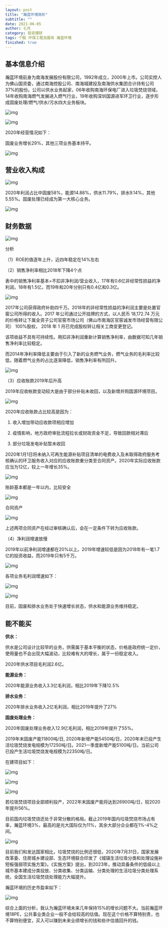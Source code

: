 ```yaml
---
layout: post
title: "瀚蓝环境简析"
subtitle: ""
date: 2021-06-05
author: 七月
category: 投资理财
tags: 个股 环保工程及服务 瀚蓝环境
finished: true
---
```


## 基本信息介绍

瀚蓝环境前身为南海发展股份有限公司，1992年成立，2000年上市。公司实控人为佛山国资委，通过南海控股公司、南海城建投及南海供水集团合计持有公司37%的股份。公司以供水业务起家，06年收购南海环保电厂进入垃圾焚烧领域，14年收购南海燃气发展进入燃气行业，19年收购深圳国源进军环卫行业，逐步形成固废处理/燃气/供水/污水四大业务板块。

![img](/img/2021-06-05-HanLanHuanJing/v2-267d3e07be781b0d906cf3042628ff8e_720w.jpg)

![img](/img/2021-06-05-HanLanHuanJing/v2-6eff1dac15dd29f3612676bbbfb51e51_720w.jpg)

2020年经营情况如下：

固废业务增长29%，其他三项业务基本持平。

![img](/img/2021-06-05-HanLanHuanJing/v2-d286f60b37d3ecfadab3780852f2585c_720w.jpg)

## 营业收入构成

![img](/img/2021-06-05-HanLanHuanJing/v2-b014283aeb42c21f3e0f07d1a8fc6899_720w.jpg)

2020年利润占比中固废58%，能源14.88%，供水11.79%，排水9.14%，其他5.55%。固废处理已经成为第一大核心业务。

![img](/img/2021-06-05-HanLanHuanJing/v2-774b6131a000cc568e92420932eb12cf_720w.jpg)

## 财务数据

![img](/img/2021-06-05-HanLanHuanJing/v2-f95c44c56ef1cd120594191d1ed8faf5_720w.jpg)

分析

（1）ROE的值逐年上升，近四年稳定在14%左右

（2）销售净利率相比2018年下降4个点

表中的销售净利率基本=不扣非净利润/营业收入，17年有0.6亿非经常性损益的净利润，18年有1.5亿，而19年和20年分别只有0.4亿和0.3亿。

![img](/img/2021-06-05-HanLanHuanJing/v2-cd3b36929c81bf852789b92e1a972c21_720w.jpg)

2017年公司获得政府补助四千万。2018年的非经常性损益的净利润主要是处置官窑公司所得的收入。2017 年公司通过公开挂牌的方式，以人民币 18,172.74 万元的价格转让下属全资子公司官窑市场公司（佛山市南海区官窑诚发市场经营有限公司） 100%股权， 2018 年 1 月已完成股权转让相关工商变更登记。

该项收益不具有可持续性。用扣非净利润重新计算销售净利率，由数据可知几年销售净利率比较稳定。

而2014年净利率降低主要由于引入了新的业务燃气业务，燃气业务的毛利率比较低，随着燃气业务的占比逐渐降低，销售净利率有所回升。

![img](/img/2021-06-05-HanLanHuanJing/v2-5dd6e3bef9eae28728b8294f30e35834_720w.jpg)

（3）应收账款2019年后升高

2019年应收帐款变动较大是由于部分补贴未收回，以及新增并购国源环境项目。

![img](/img/2021-06-05-HanLanHuanJing/v2-7cee67f111d5d8f354ae15c4c1923ab0_720w.jpg)

2020年应收账款占比较高是因为：

1. 收入增加带动应收款项相应增加

2. 疫情影响，地方政府审批流程拉长或财政资金不足，导致回款相对滞后

3. 部分垃圾发电补贴暂未收回

2020年1月1日将未纳入可再生能源补贴项目清单的电费收入及未取得政府服务考核确认的环卫服务收入对应的应收账款重分类至合同资产。2020年实际应收账款应当为12亿，较上一年增长35%。

![img](/img/2021-06-05-HanLanHuanJing/v2-34b0ebeb2a0680e64fa79ba78bbea654_720w.jpg)

账龄基本都是一年以内，比较安全

![img](/img/2021-06-05-HanLanHuanJing/v2-e7952f93391110f0ecb9681caa553f5b_720w.jpg)

合同资产

![img](/img/2021-06-05-HanLanHuanJing/v2-d21089fee5fa5a6775afb5658754ef07_720w.jpg)

上述两项合同资产在经过审核确认后，会在一定条件下转为应收账款。

（4）净利润增速放慢

2019年以前净利润增速都在20%以上。2019年增速较低是因为2018年有一笔1.7亿的投资收益，而2019年只有5千万。

![img](/img/2021-06-05-HanLanHuanJing/v2-84573932e1917efc91916d80ba0a0a85_720w.jpg)

各项业务毛利润增速如下：

![img](/img/2021-06-05-HanLanHuanJing/v2-359d1f171c0a1228e2c1cabed4fdcd9c_720w.jpg)

![img](/img/2021-06-05-HanLanHuanJing/v2-2ef3870c7c72d2ac79a1031e2a876074_720w.jpg)

目前，固废和排水业务处于快速增长状态，供水和能源业务维持稳定。

## 能不能买

**供水：**

供水是公司设计比较早的业务，供需属于基本平衡的状态，价格是政府统一定价，使用量也不会出现大幅波动，比较难有大的增长，属于一份稳定收入。

2020年供水项目毛利润2.6亿。

**能源业务：**

2020年能源业务收入3.3亿毛利润，相比2019年下降12.5%

**排水业务：**

2020年排水业务收入2亿毛利润，相比2019年提升了27%

**固废处理业务：**

2020年固废处理业务收入12.9亿毛利润，相比2019年提升了55%。

2019年末固废产能11800吨/日, 2020年新增产能5450吨/日，2020年末已投产生活垃圾焚烧发电规模为17250吨/日。2021一季度新增产能5100吨/日。当前公司已投产生活垃圾焚烧发电规模为22350吨/日。

在建项目如下：

![img](/img/2021-06-05-HanLanHuanJing/v2-7f615ed26e1c098e90ef22e2b74b16e6_720w.jpg)

![img](https://pic1.zhimg.com/80/v2-e83d7859832cae25b72937ccc7a67b43_720w.jpg?source=3af55fa1)

![img](/img/2021-06-05-HanLanHuanJing/v2-8cdd919707a03714e37a5ce47287d7bf_720w.jpg)

若垃圾焚烧项目全部顺利投产，2022年末固废产能将达到26900吨/日，较2020年提升56%。

目前国内垃圾焚烧还处于非常分散的格局。截止2019年国内垃圾焚烧市场占有率，瀚蓝环境3%，最高的是光大国际仅为11%，其余大部分企业都在1%-4%之间。

![img](/img/2021-06-05-HanLanHuanJing/v2-df6312c713bfae9a0bd14b37fde0e74c_720w.jpg)

目前我们和发达国家相比，垃圾焚烧的比例还很低，2020年7月31日，国家发展改革委、住房城乡建设部、生态环境联合印发了《城镇生活垃圾分类和处理设施补短板强弱项实施方案》。《实施方案》提出，到2023年，推动具备条件的低级以上城市基本建成分类投放、分类收集、分类运输、分类处理的生活垃圾分类处理系统，全国生活垃圾焚烧处理能力大幅提升。

瀚蓝环境的历史市盈率如下：

![img](/img/2021-06-05-HanLanHuanJing/v2-76461decc7faed35b153b05c06f14b34_720w.jpg)

综合上面的分析，我认为瀚蓝环境未来几年保持15%的增长问题不大。当前瀚蓝环境18PE，公共事业类企业一般不会给较高的估值。现在这个价格不算特别贵，也不算特别便宜，买入可以赚到未来业绩增长的钱和些许估值回升的钱。